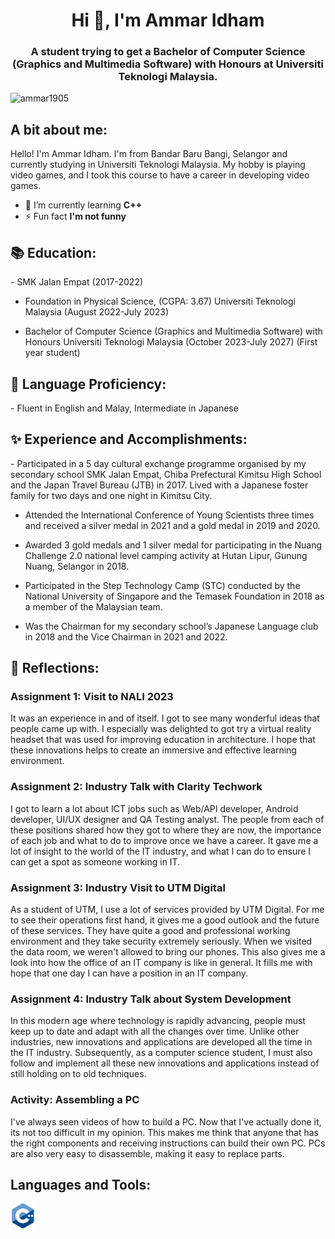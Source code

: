 <h1 align="center">Hi 👋, I'm Ammar Idham</h1>
<h3 align="center">A student trying to get a Bachelor of Computer Science (Graphics and Multimedia Software) with Honours at Universiti Teknologi Malaysia.</h3>

<p align="left"> <img src="https://komarev.com/ghpvc/?username=ammar1905&label=Profile%20views&color=0e75b6&style=flat" alt="ammar1905" /> </p>

<h2 align="left">A bit about me:</h2>
Hello! I'm Ammar Idham. I'm from Bandar Baru Bangi, Selangor and currently studying in Universiti Teknologi Malaysia. My hobby is playing video games, and I took this course to have a career in developing video games. 

- 🌱 I’m currently learning **C++**
- ⚡ Fun fact **I'm not funny**

<h2 align="left">📚 Education:</h2>
- SMK Jalan Empat (2017-2022)

- Foundation in Physical Science, (CGPA: 3.67) Universiti Teknologi Malaysia (August 2022-July 2023)
  
- Bachelor of Computer Science (Graphics and Multimedia Software) with Honours Universiti Teknologi Malaysia (October 2023-July 2027) (First year student)

<h2 align="left">💬 Language Proficiency:</h2>
- Fluent in English and Malay, Intermediate in Japanese

<h2 align="left">✨ Experience and Accomplishments:</h2>
- Participated in a 5 day cultural exchange programme organised by my secondary school SMK Jalan Empat, Chiba Prefectural Kimitsu High School and the Japan Travel Bureau (JTB) in 2017. Lived with a Japanese foster family for two days and one night in Kimitsu City.

- Attended the International Conference of Young Scientists three times and received a silver medal in 2021 and a gold medal in 2019 and 2020.

- Awarded 3 gold medals and 1 silver medal for participating in the Nuang Challenge 2.0 national level camping activity at Hutan Lipur, Gunung Nuang, Selangor in 2018.
  
- Participated in the Step Technology Camp (STC) conducted by the National University of Singapore and the Temasek Foundation in 2018 as a member of the Malaysian team.
  
- Was the Chairman for my secondary school’s Japanese Language club in 2018 and the Vice Chairman in 2021 and 2022.


<h2 align="left">🔎 Reflections:</h2>
<h3 align="left">Assignment 1: Visit to NALI 2023</h3>
It was an experience in and of itself. I got to see many wonderful ideas that people came up with. I especially was delighted to got try a virtual reality headset that was used for improving education in architecture. I hope that these innovations helps to create an immersive and effective learning environment.


<h3 align="left">Assignment 2: Industry Talk with Clarity Techwork</h3>
I got to learn a lot about ICT jobs such as Web/API developer, Android developer, UI/UX designer and QA Testing analyst. The people from each of these positions shared how they got to where they are now, the importance of each job and what to do to improve once we have a career. It gave me a lot of insight to the world of the IT industry, and what I can do to ensure I can get a spot as someone working in IT.


<h3 align="left">Assignment 3: Industry Visit to UTM Digital</h3>
As a student of UTM, I use a lot of services provided by UTM Digital. For me to see their operations first hand, it gives me a good outlook and the future of these services. They have quite a good and professional working environment and they take security extremely seriously. When we visited the data room, we weren't allowed to bring our phones. This also gives me a look into how the office of an IT company is like in general. It fills me with hope that one day I can have a position in an IT company.


<h3 align="left">Assignment 4: Industry Talk about System Development</h3>
In this modern age where technology is rapidly advancing, people must keep up to date and adapt with all the changes over time. Unlike other industries, new innovations and applications are developed all the time in the IT industry. Subsequently, as a computer science student, I must also follow and implement all these new innovations and applications instead of still holding on to old techniques. 

<h3 align="left">Activity: Assembling a PC</h3>
I've always seen videos of how to build a PC. Now that I've actually done it, its not too difficult in my opinion. This makes me think that anyone that has the right components and receiving instructions can build their own PC. PCs are also very easy to disassemble, making it easy to replace parts.


<h2 align="left">Languages and Tools:</h2>
<p align="left"> <a href="https://www.w3schools.com/cpp/" target="_blank" rel="noreferrer"> <img src="https://raw.githubusercontent.com/devicons/devicon/master/icons/cplusplus/cplusplus-original.svg" alt="cplusplus" width="40" height="40"/> </a> </p>
